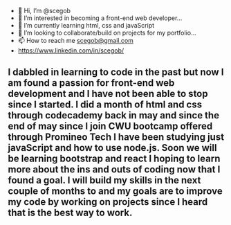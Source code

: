 - 👋 Hi, I’m @scegob
- 👀 I’m interested in becoming a front-end web developer...
- 🌱 I’m currently learning html, css and javaScript
- 💞️ I’m looking to collaborate/build on projects for my portfolio...
- 📫 How to reach me scegob@gmail.com
- https://www.linkedin.com/in/scegob/

I dabbled in learning to code in the past but now I am found a passion for front-end web development and I have not been able to stop since I started. I did a month of html and css through codecademy back in may and since the end of may since I join CWU bootcamp offered through Promineo Tech I have been studying just javaScript and how to use node.js. Soon we will be learning bootstrap and react I hoping to learn more about the ins and outs of coding now that I found a goal. I will build my skills in the next couple of months to and my goals are to improve my code by working on projects since I heard that is the best way to work.
- 

<!---
scegob/scegob is a ✨ special ✨ repository because its `README.md` (this file) appears on your GitHub profile.
You can click the Preview link to take a look at your changes.
--->
